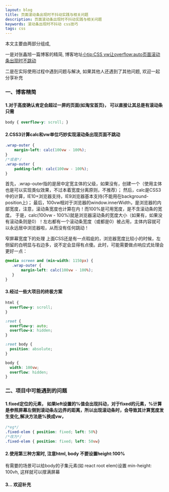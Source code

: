 ```yaml
---
layout: blog
title: 页面滚动条出现时不抖动实践与相关问题
description: 页面滚动条出现时不抖动实践与相关问题
keywords: 滚动条出现时不抖动 css技巧
tags: css
---
```


本文主要由两部分组成,

一是对张鑫旭一篇博客的精简, 博客地址[小tip:CSS vw让overflow:auto页面滚动条出现时不跳动](https://www.zhangxinxu.com/wordpress/2015/01/css-page-scrollbar-toggle-center-no-jumping/)

二是在实际使用过程中遇到问题与解决, 如果其他人还遇到了其他问题, 欢迎一起分享补充

### 一、博客精简

#### 1.对于高度确认肯定会超过一屏的页面(如淘宝首页)， 可以直接让其总是有滚动条只需
```css
body { overflow-y: scroll; }
```

#### 2.CSS3计算calc和vw单位巧妙实现滚动条出现页面不跳动
```css
.wrap-outer {
    margin-left: calc(100vw - 100%);
}
/*或者*/
.wrap-outer {
    padding-left: calc(100vw - 100%);
}
```

首先，.wrap-outer指的是居中定宽主体的父级，如果没有，创建一个（使用主体也是可以实现类似效果，不过本着宽度分离原则，不推荐）；
然后，calc是CSS3中的计算，IE10+浏览器支持，IE9浏览器基本支持(不能用在background-position上)；
最后，100vw相对于浏览器的window.innerWidth，是浏览器的内部宽度，注意，滚动条宽度也计算在内！而100%是可用宽度，是不含滚动条的宽度。
于是，calc(100vw - 100%)就是浏览器滚动条的宽度大小（如果有，如果没有滚动条则是0）！左右都有一个滚动条宽度（或都是0）被占用，主体内容就可以永远居中浏览器啦，从而没有任何跳动！

窄屏幕宽度下的处理
上面CSS还是有一点瑕疵的，浏览器宽度比较小的时候，左侧留的白明显与右边多，说不定会显得有点傻。此时，可能需要做点响应式处理会更好一点：
```css
@media screen and (min-width: 1150px) {
   .wrap-outer {
       margin-left: calc(100vw - 100%);
   }
}
```

#### 3.经过一些大项目的终极方案
```css
html {
  overflow-y: scroll;
}

:root {
  overflow-y: auto;
  overflow-x: hidden;
}

:root body {
  position: absolute;
}

body {
  width: 100vw;
  overflow: hidden;
}
```

### 二、项目中可能遇到的问题
#### 1.fixed定位的元素， 如果left设置的%值会出现抖动，对于fixed的元素，%计算是参照屏幕左侧到滚动条左边界的距离，所以出现滚动条时，会导致其计算宽度发生变化,解决方法是%换成vw，
```css
/*eg*/
.fixed-elem { position: fixed; left: 50%}
/*改为*/
.fixed-elem { position: fixed; left: 50vw}

```

#### 2.使用第三种方案时, 注意html, body 不要设置height:100% 
有需要的场景可以给body的子集元素(如 react root elem)设置 min-height: 100vh, 这样就可以撑满屏幕

#### 3... 欢迎补充
